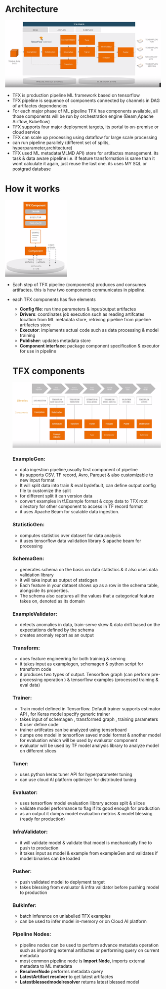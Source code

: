# Architecture 

<img src="tfx images/architecture.PNG">

- TFX is production pipeline ML framework based on tensorflow
- TFX pipeline is sequence of components connected by channels in DAG of artifactes dependencies
- For each major phase of ML pipeline TFX has components available, all those components will be run by orchestration engine (Beam,Apache Airflow, Kubeflow)
- TFX supports four major deployment targets, its portal to on-premise or cloud service 
- TFX can scale up processing using dataflow for large scale processing 
- can run pipeline parallely (different set of splits, hyperparameter,architecture)
- TFX used ML metadata(MLMD API) store for artifactes management. its task & data aware pipeline i.e. if feature transformation is same than it wont calculate it again, just reuse the last one. its uses MY SQL or postgrad database

# How it works

<img src="tfx images/works.PNG" width="200">

- Each step of TFX pipeline (components) produces and consumes artifactes. this is how two components communicates in pipeline.
- each TFX components has five elements 
  - **Config file**: run time parameters & input/output artifactes
  - **Drivers**: coordinates job execution such as reading artifcates location from ML metadata store, retriving pipeline from pipeline artifactes store 
  - **Executor**: implements actual code such as data processing & model training 
  - **Publisher**: updates metadata store
  - **Component interface**: package component specification & executor for use in pipeline
  
  
  # TFX components
  
  <img src="tfx images/components.PNG" >
  
  ### **ExampleGen**: 
  - data ingestion pipeline,usually first component of pipeline
  - its supports CSV, TF record, Avro, Parquet & also customizable to new input format
  - It will split data into train & eval bydefault, can define output config file to customize the split
  - for different split it can version data 
  - convert examples in tf.Example format & copy data to TFX root directory for other component to access in TF record format
  - it uses Apache Beam for scalable data ingestion. 
  
  ### **StatisticGen**: 
  - computes statistics over dataset for data analysis 
  - it uses tensorflow data validation library & apache beam for processing 
 
  ### **SchemaGen**: 
   - generates schema on the basis on data statistics & it also uses data validation library 
   - it will take input as output of staticgen
   - Each feature in your dataset shows up as a row in the schema table, alongside its properties.
   - The schema also captures all the values that a categorical feature takes on, denoted as its domain

  ### **ExampleValidator**: 
    - detects anomalies in data, train-serve skew & data drift based on the expectations defined by the schema
    - creates anomaly report as an output
    
  ### **Transform**: 
    - does feature engineering for both training & serving 
    - it takes input as examplegen, schemagen & python script for transform code
    - it produces two types of output. Tensorflow graph (can perform pre-processing operation ) & tensorflow examples (processed training & eval data) 
    
  ### **Trainer**:
    - Train model defined in Tensorflow. Default trainer supports estimator API , for Keras model specify generic trainer
    - takes input of schemagen , transformed graph , training parameters & user define code 
    - trainer artifcates can be analyzed using tensorboard
    - dumps one model in tensorflow saved model format & another model for evaluation which will be used by evaluator component 
    - evaluator will be used by TF model analysis library to analyze model on different slices
    
  ### **Tuner**:
    - uses python keras tuner API for hyperparameter tuning 
    - can use cloud AI platform optimizer for distributed tuning 
    
  ### **Evaluator**:
    - uses tensorflow model evaluation llibrary across split & slices
    - validate model performance to flag if its good enough for production 
    - as an output it dumps model evaluation metrics & model blessing (ready for production)
   
  ### **InfraValidator**:
    - it will validate model & validate that model is mechanically fine to push to production 
    - it takes input as model & example from exampleGen and validates if model binaries can be loaded 

  ### **Pusher**:
    - push validated model to deplyment target 
    - takes blessing from evaluator & infra validator before pushing model to production

  ### **BulkInfer**:
    - batch inference on unlabelled TFX examples 
    - can be used to infer model in-memory or on Cloud AI platform

  ### **Pipeline Nodes**:
    - pipeline nodes can be used to perform advance metadata operation such as importing external artifactes or performing query on current metadata
    - most common pipeline node is **Import Node**, imports external metadata to ML metadata 
    - **ResolverNode** performs metadata query
    - **LatestArtifact resolver** to get latest artifactes
    - **Latestblessedmodelresolver** returns latest blessed model 
 
